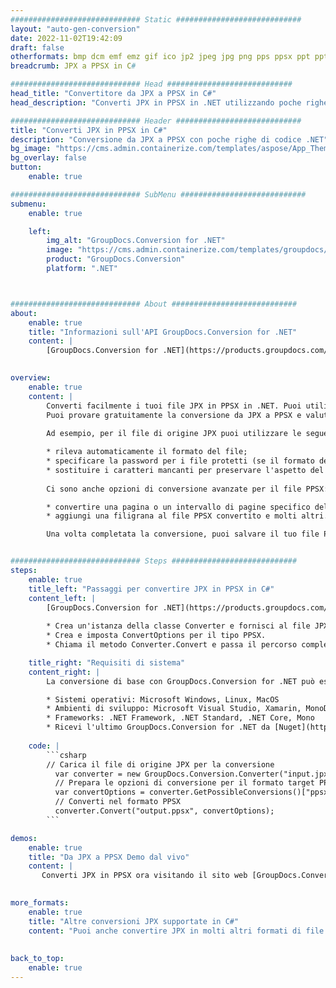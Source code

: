 ```yaml
---
############################# Static ############################
layout: "auto-gen-conversion"
date: 2022-11-02T19:42:09
draft: false
otherformats: bmp dcm emf emz gif ico jp2 jpeg jpg png pps ppsx ppt pptx psb psd svg svgz tga tif tiff webp wmf wmz
breadcrumb: JPX a PPSX in C#

############################# Head ############################
head_title: "Convertitore da JPX a PPSX in C#"
head_description: "Converti JPX in PPSX in .NET utilizzando poche righe di codice. Utilizza l'API di conversione dei documenti di GroupDocs per convertire oltre 160 formati di file."

############################# Header ############################
title: "Converti JPX in PPSX in C#"
description: "Conversione da JPX a PPSX con poche righe di codice .NET"
bg_image: "https://cms.admin.containerize.com/templates/aspose/App_Themes/V3/images/bg/header1.png"
bg_overlay: false
button:
    enable: true

############################# SubMenu ############################
submenu:
    enable: true

    left:
        img_alt: "GroupDocs.Conversion for .NET"
        image: "https://cms.admin.containerize.com/templates/groupdocs/images/product-logos/90x90-noborder/groupdocs-conversion-net.png"
        product: "GroupDocs.Conversion"
        platform: ".NET"



############################# About ############################
about:
    enable: true
    title: "Informazioni sull'API GroupDocs.Conversion for .NET"
    content: |
        [GroupDocs.Conversion for .NET](https://products.groupdocs.com/conversion/net/) può essere utilizzato per convertire Microsoft Word, Excel, PowerPoint, PDF, Visio e altri formati. GroupDocs.Conversion è un'API standalone adatta per sistemi interni e back-end in cui sono richieste prestazioni elevate. Non dipende da alcun software come Microsoft o Open Office.
    

overview:
    enable: true
    content: |
        Converti facilmente i tuoi file JPX in PPSX in .NET. Puoi utilizzare solo un paio di righe di codice C# in qualsiasi piattaforma a tua scelta come: Windows, Linux, macOS.
        Puoi provare gratuitamente la conversione da JPX a PPSX e valutare la qualità dei risultati della conversione. Insieme a semplici scenari di conversione di file, puoi provare opzioni più avanzate per caricare il file di origine JPX e per salvare il risultato di output PPSX. 
        
        Ad esempio, per il file di origine JPX puoi utilizzare le seguenti opzioni di caricamento:

        * rileva automaticamente il formato del file;
        * specificare la password per i file protetti (se il formato del file lo supporta);
        * sostituire i caratteri mancanti per preservare l'aspetto del documento.
        
        Ci sono anche opzioni di conversione avanzate per il file PPSX:

        * convertire una pagina o un intervallo di pagine specifico del documento;
        * aggiungi una filigrana al file PPSX convertito e molti altri.

        Una volta completata la conversione, puoi salvare il tuo file PPSX nel percorso del file locale o in qualsiasi archivio di terze parti come FTP, Amazon S3, Google Drive, Dropbox ecc. Nota: per convertire JPX in {{ TO}} non è necessario alcun software aggiuntivo installato, come MS Office, Open Office, Adobe Acrobat Reader ecc.


############################# Steps ############################
steps:
    enable: true
    title_left: "Passaggi per convertire JPX in PPSX in C#"
    content_left: |
        [GroupDocs.Conversion for .NET](https://products.groupdocs.com/conversion/net/) consente agli sviluppatori di convertire facilmente un file JPX in PPSX con poche righe di codice.
        
        * Crea un'istanza della classe Converter e fornisci al file JPX il percorso completo
        * Crea e imposta ConvertOptions per il tipo PPSX.
        * Chiama il metodo Converter.Convert e passa il percorso completo e il formato (PPSX) come parametro

    title_right: "Requisiti di sistema"
    content_right: |
        La conversione di base con GroupDocs.Conversion for .NET può essere eseguita in pochi semplici passaggi. Le nostre API sono supportate su tutte le principali piattaforme e sistemi operativi. Prima di eseguire il codice seguente, assicurati di avere i seguenti prerequisiti installati sul tuo sistema.

        * Sistemi operativi: Microsoft Windows, Linux, MacOS
        * Ambienti di sviluppo: Microsoft Visual Studio, Xamarin, MonoDevelop
        * Frameworks: .NET Framework, .NET Standard, .NET Core, Mono
        * Ricevi l'ultimo GroupDocs.Conversion for .NET da [Nuget](https://www.nuget.org/packages/groupdocs.conversion)
         
    code: |
        ```csharp    
        // Carica il file di origine JPX per la conversione
          var converter = new GroupDocs.Conversion.Converter("input.jpx");
          // Prepara le opzioni di conversione per il formato target PPSX
          var convertOptions = converter.GetPossibleConversions()["ppsx"].ConvertOptions;
          // Converti nel formato PPSX
          converter.Convert("output.ppsx", convertOptions);
        ```

demos:
    enable: true
    title: "Da JPX a PPSX Demo dal vivo"
    content: |
       Converti JPX in PPSX ora visitando il sito web [GroupDocs.Conversion App](https://products.groupdocs.app/conversion/family). La demo online presenta i seguenti vantaggi
          

more_formats:
    enable: true
    title: "Altre conversioni JPX supportate in C#"
    content: "Puoi anche convertire JPX in molti altri formati di file. Si prega di consultare l'elenco di seguito."
       
       
back_to_top:
    enable: true
---
```

